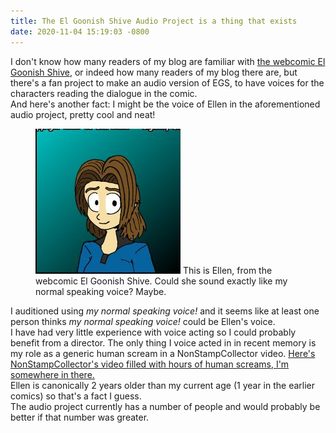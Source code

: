 ```yaml
---
title: The El Goonish Shive Audio Project is a thing that exists
date: 2020-11-04 15:19:03 -0800
---
```

I don't know how many readers of my blog are familiar with [the webcomic El Goonish Shive](https://egscomics.com), or indeed how many readers of my blog there are, but there's a fan project to make an audio version of EGS, to have voices for the characters reading the dialogue in the comic.  
And here's another fact: I might be the voice of Ellen in the aforementioned audio project, pretty cool and neat!

<figure><img class="size-full" src="/assets/egs_ellen.jpg" alt="Ellen from the webcomic El Goonish Shive. She has brown shoulder-length hair, light skin, and is wearing a dark blue shirt." width="232" height="232" /> This is Ellen, from the webcomic El Goonish Shive. Could she sound exactly like my normal speaking voice? Maybe.</figure>

I auditioned using _my normal speaking voice!_ and it seems like at least one person thinks _my normal speaking voice!_ could be Ellen's voice.  
I have had very little experience with voice acting so I could probably benefit from a director. The only thing I voice acted in in recent memory is my role as a generic human scream in a NonStampCollector video. [Here's NonStampCollector's video filled with hours of human screams, I'm somewhere in there.](https://www.youtube.com/watch?v=F_nL5d9lxJU)  
Ellen is canonically 2 years older than my current age (1 year in the earlier comics) so that's a fact I guess.  
The audio project currently has a number of people and would probably be better if that number was greater.
